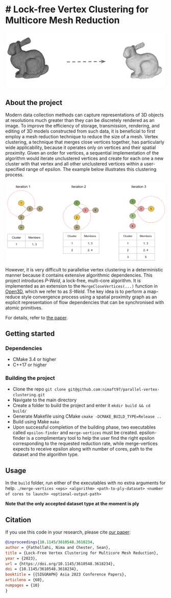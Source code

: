 # # Lock-free Vertex Clustering for Multicore Mesh Reduction

![Mesh Simplification](fig/simplification-example.png)  

## About the project
Modern data collection methods can capture representations of 3D objects at resolutions much greater than they can be discretely rendered as an image. To improve the efficiency of storage, transmission, rendering, and editing of 3D models constructed from such data, it is beneficial to first employ a mesh reduction technique to reduce the size of a mesh. Vertex clustering, a technique that merges close vertices together, has particularly wide applicability, because it operates only on vertices and their spatial proximity. Given an order for vertices, a sequential implementation of the algorithm would iterate unclustered vertices and create for each one a new cluster with that vertex and all other unclustered vertices within a user-specified range of epsilon. The example below illustrates this clustering process.

![Clustering Example](fig/clustering-example.png)  

However, it is very difficult to parallelise vertex clustering in a deterministic manner because it contains extensive algorithmic dependencies. This project introduces _P-Weld_, a lock-free, multi-core algorithm. It is implemented as an extension to the `MergeCloseVertices(...)` function in [Open3D](www.open3d.org), which we refer to as _S-Weld_. The key idea is to perform a map-reduce style convergence process using a spatial proximity graph as an explicit representation of flow dependencies that can be synchronised with atomic primitives.

For details, refer to [the paper](https://dl.acm.org/doi/10.1145/3610548.3618234).

## Getting started
### Dependencies
- CMake 3.4 or higher
- C++17 or higher
### Building the project
- Clone the repo
`git clone git@github.com:nimaft97/parallel-vertex-clustering.git`
- Navigate to the main directory
- Create a folder to build the project and enter it
`mkdir build && cd build/`
- Generate Makefile using CMake
`cmake -DCMAKE_BUILD_TYPE=Release ..`
- Build using Make
`make`
- Upon successful completion of the building phase, two executables called `epsilon-finder` and `merge-vertices` must be created. epsilon-finder is a complimentary tool to help the user find the right epsilon corresponding to the requested reduction rate, while merge-vertices expects to receive epsilon along with number of cores, path to the dataset and the algorithm type.

## Usage
In the `build` folder, run either of the executables with no extra arguments for help.
`./merge-vertices <eps> <algorithm> <path-to-ply-dataset> <number of cores to launch> <optional-output-path>`

__Note that the only accepted dataset type at the moment is ply__

## Citation

If you use this code in your research, please cite [our paper](https://dl.acm.org/doi/10.1145/3610548.3618234):  

```bibtex
@inproceedings{10.1145/3610548.3618234,
author = {Fathollahi, Nima and Chester, Sean},
title = {Lock-Free Vertex Clustering for Multicore Mesh Reduction},
year = {2023},
url = {https://doi.org/10.1145/3610548.3618234},
doi = {10.1145/3610548.3618234},
booktitle = {{SIGGRAPH} Asia 2023 Conference Papers},
articleno = {60},
numpages = {10}
}
```
